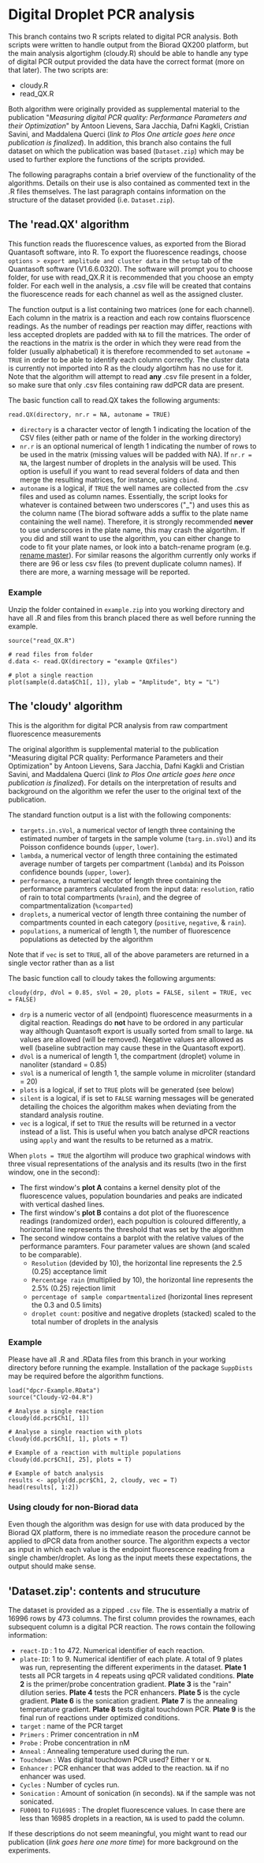 # Digital Droplet PCR analysis
This branch contains two R scripts related to digital PCR analysis. Both scripts were written to handle output from the Biorad QX200 platform, but the main analysis algortighm (cloudy.R) should be able to handle any type of digital PCR output provided the data have the correct format (more on that later).
The two scripts are:
- cloudy.R
- read_QX.R

Both algorithm were originally provided as supplemental material to the publication "*Measuring digital PCR quality: Performance Parameters and their Optimization*" by Antoon Lievens, Sara Jacchia, Dafni Kagkli, Cristian Savini, and Maddalena Querci (*link to Plos One article goes here once publication is finalized*). In addition, this branch also contains the full dataset on which the publication was based (`Dataset.zip`) which may be used to further explore the functions of the scripts provided.  

The following paragraphs contain a brief overview of the functionality of the algorithms. Details on their use is also contained as commented text in the .R files themselves. The last paragraph contains information on the structure of the dataset provided (i.e. `Dataset.zip`).

## The 'read.QX' algorithm
This function reads the fluorescence values, as exported from the Biorad Quantasoft software, into R. To export the fluorescence readings, choose `options > export amplitude and cluster data` in the `setup` tab of the Quantasoft software (V1.6.6.0320). The software will prompt you to choose folder, for use with read_QX.R it is recommended that you choose an empty folder. For each well in the analysis, a .csv file will be created that contains the fluorescence reads for each channel as well as the assigned cluster.

The function output is a list containing two matrices (one for each channel). Each column in the matrix is a reaction and each row contains fluorscence readings. As the number of readings per reaction may differ, reactions with less accepted droplets are padded with `NA` to fill the matrices. The order of the reactions in the matrix is the order in which they were read from the folder (usually alphabetical) it is therefore recommended to set `autoname = TRUE` in order to be able to identify each column correctly. The cluster data is currently not imported into R as the cloudy algortihm has no use for it. Note that the algorithm will attempt to read **any** .csv file present in a folder, so make sure that only .csv files containing raw ddPCR data are present.

The basic function call to read.QX takes the following arguments:
```
read.QX(directory, nr.r = NA, autoname = TRUE)
```
- `directory` is a character vector of length 1 indicating the location of the CSV files (either path or name of the folder in the working directory)
- `nr.r` is an optional numerical of length 1 indicating the number of rows to be used in the matrix (missing values will be padded with NA). If `nr.r = NA`, the largest number of droplets in the analysis will be used. This option is usefull if you want to read several folders of data and then merge the resulting matrices, for instance, using `cbind`.
- `autoname` is a logical, if `TRUE` the well names are collected from the .csv files and used as column names. Essentially, the script looks for whatever is contained between two underscores ("_") and uses this as the column name (The biorad software adds a suffix to the plate name containing the well name).  Therefore, it is strongly recommended **never** to use underscores in the plate name, this may crash the algortihm. If you did and still want to use the algorithm, you can either change to code to fit your plate names, or look into a batch-rename program (e.g. [rename master](http://rename-master.en.softonic.com/)). For similar reasons the algorithm currently only works if there are 96 or less csv files  (to prevent duplicate column names). If there are more, a warning message will be reported. 

### Example
Unzip the folder contained in `example.zip` into you working directory and have all .R and files from this branch placed there as well before running the example. 

```
source("read_QX.R")

# read files from folder
d.data <- read.QX(directory = "example QXfiles")

# plot a single reaction
plot(sample(d.data$Ch1[, 1]), ylab = "Amplitude", bty = "L")
```

## The 'cloudy' algorithm

This is the algorithm for digital PCR analysis from raw compartment fluorescence measurements

The original algorithm is supplemental material to the publication "Measuring digital PCR quality: Performance Parameters and their Optimization" by Antoon Lievens, Sara Jacchia, Dafni Kagkli and Cristian Savini, and Maddalena Querci (*link to Plos One article goes here once publication is finalized*). For details on the interpretation of results and background on the algorithm we refer the user to the original text of the publication.

The standard function output is a list with the following components:
- `targets.in.sVol`, a numerical vector of length three containing the estimated number of targets in the sample volume (`targ.in.sVol`) and its Poisson confidence bounds (`upper`, `lower`).
- `lambda`, a numerical vector of length three containing the estimated average number of targets per compartment (`lambda`) and its Poisson confidence bounds (`upper`, `lower`).
- `performance`, a numerical vector of length three containing the performance paramters calculated from the input data: `resolution`, ratio of rain to total compartments (`%rain`), and the degree of compartmentalization (`%comparted`)
- `droplets`, a numerical vector of length three containing the number of compartments counted in each category (`positive`, `negative`, & `rain`).
- `populations`, a numerical of length 1, the number of fluorescence populations as detected by the algorithm 

Note that if `vec` is set to `TRUE`, all of the above parameters are returned in a single vector rather than as a list
 
The basic function call to cloudy takes the following arguments:
```
cloudy(drp, dVol = 0.85, sVol = 20, plots = FALSE, silent = TRUE, vec = FALSE)
```
- `drp` is a numeric vector of all (endpoint) fluorescence measurments in a digital reaction. Readings do **not** have to be ordored in any particular way although Quantasoft export is usually sorted from small to large. `NA` values are allowed (will be removed). Negative values are allowed as well (baseline subtraction may cause these in the Quantasoft export).
- `dVol` is a numerical of length 1, the compartment (droplet) volume in nanoliter (standard = 0.85)
- `sVol` is a  numerical of length 1, the sample volume in microliter (standard = 20) 
- `plots` is a logical, if set to `TRUE` plots will be generated (see below)
- `silent` is a logical, if is set to `FALSE` warning messages will be generated detailing the choices the algorithm makes when deviating from the standard analysis routine. 
- `vec` is a logical, if set to `TRUE` the results will be returned in a vector instead of a list. This is useful when you batch analyse dPCR reactions using `apply` and want the results to be returned as a matrix.

When `plots = TRUE` the algortihm will produce two graphical windows with three visual representations of the analysis and its results (two in the first window, one in the second):
- The first window's **plot A** contains a kernel density plot of the fluorescence values, population boundaries and peaks are indicated with vertical dashed lines. 
- The first window's **plot B** contains a dot plot of the fluorescence readings (randomized order), each popultion is coloured differently, a horizontal line represents the threshold that was set by the algorithm
- The second window contains a barplot with the relative values of the performance paramters. Four parameter values are shown (and scaled to be comparable). 
  * `Resolution` (devided by 10), the horizontal line represents the 2.5 (0.25) acceptance limit
  * `Percentage rain` (multiplied by 10), the horizontal line represents the 2.5% (0.25) rejection limit
  * `percentage of sample compartmentalized` (horizontal lines represent the 0.3 and 0.5 limits)
  * `droplet count`: positive and negative droplets (stacked) scaled to the total number of droplets in the analysis

### Example
Please have all .R and .RData files from this branch in your working directory before running the example. Installation of the package `SuppDists` may be required before the algorithm functions.

```
load("dpcr-Example.RData")
source("Cloudy-V2-04.R")

# Analyse a single reaction
cloudy(dd.pcr$Ch1[, 1])

# Analyse a single reaction with plots
cloudy(dd.pcr$Ch1[, 1], plots = T)

# Example of a reaction with multiple populations
cloudy(dd.pcr$Ch1[, 25], plots = T)

# Example of batch analysis
results <- apply(dd.pcr$Ch1, 2, cloudy, vec = T)
head(results[, 1:2])
```

### Using cloudy for non-Biorad data
Even though the algorithm was design for use with data produced by the Biorad QX platform, there is no immediate reason the procedure cannot be applied to dPCR data from another source. The algorithm expects a vector as input in which each value is the endpoint fluorescence reading from a single chamber/droplet. As long as the input meets these expectations, the output should make sense. 

## 'Dataset.zip': contents and strucuture
The dataset is provided as a zipped `.csv` file. The is essentially a matrix of 16996 rows by 473 columns. The first column provides the rownames, each subsequent column is a digital PCR reaction. The rows contain the following information:
  * `react-ID` : 1 to 472. Numerical identifier of each reaction.
  * `plate-ID`: 1 to 9. Numerical identifier of each plate. A total of 9 plates was run, representing the different experiments in the dataset. **Plate 1** tests all PCR targets in 4 repeats using qPCR validated conditions. **Plate 2** is the primer/probe concentration gradient. **Plate 3** is the "rain" dilution series. **Plate 4** tests the PCR enhancers. **Plate 5** is the cycle gradient. **Plate 6** is the sonication gradient. **Plate 7** is the annealing temperature gradient. **Plate 8** tests digital touchdown PCR. **Plate 9** is the final run of reactions under optimized conditions.
  * `target` : name of the PCR target
  * `Primers` : Primer concentration in nM
  * `Probe` : Probe concentration in nM
  * `Anneal` : Annealing temperature used during the run.
  * `Touchdown` : Was digital touchdown PCR used? Either `Y` or `N`.
  * `Enhancer` : PCR enhancer that was added to the reaction. `NA` if no enhancer was used.
  * `Cycles` : Number of cycles run.
  * `Sonication` : Amount of sonication (in seconds). `NA` if the sample was not sonicated. 
  * `FU0001` to `FU16985` : The droplet fluorescence values. In case there are less than 16985 droplets in a reaction, `NA` is used to padd the column.
  
 If these descriptions do not seem meaningful, you might want to read our publication (*link goes here one more time*) for more background on the experiments.
